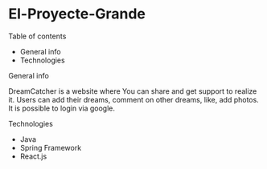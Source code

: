 # El-Proyecte-Grande

Table of contents

* General info
* Technologies


General info

DreamCatcher is a website where You can share and get support to realize it. 
Users can add their dreams, comment on other dreams, like, add photos. It is possible to login via google.


Technologies

* Java
* Spring Framework
* React.js

